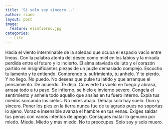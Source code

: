 ```yaml
---
title: 'Si solo soy sincero...'
author: rcano
layout: post
image:
  feature: elinfierno.jpg
categories:
  - Life
---
```


Hacia el viento interminable de la soledad que ocupa el espacio vacío entre
lineas. Con la palabra atenta del deseo como miel en los labios y la mirada
perdida entre el futuro y lo incierto. El alma ataviada de luto y el corazón
partido en insignificantes piezas de un puzle demasiado complejo. Escucho tu
lamento y te entiendo. Comprendo tu sufrimiento, tu anhelo. Y te pierdo. Y no
llego. No puedo. No deseas que pulse tu latido y que arranque el pensamiento. De
acuerdo. Te dejo. Convierte tu vuelo en fuego y abrasa, arrasa todo a tu paso.
Se infierno, se hielo e invierno severo. Congela el sentimiento y anhela todo
aquello que ansías en tu fuero interno. Expía tus miedos surcando los cielos. No
mires abajo. Debajo solo hay suelo. Duro y sincero. Poner los pies en la tierra
nunca fue de tu agrado pues no soportas lo ajeno. Voraz e insensible avanza el
hambre en tus venas. Exiges saldar tus penas con vanos intentos de apego.
Consigues matar lo genuino por miedo. Miedo. Miedo y más miedo. No te preocupes.
Solo soy y solo muero.
